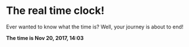 # The real time clock!

Ever wanted to know what the time is? Well, your journey is about to end!

**The time is Nov 20, 2017, 14:03**